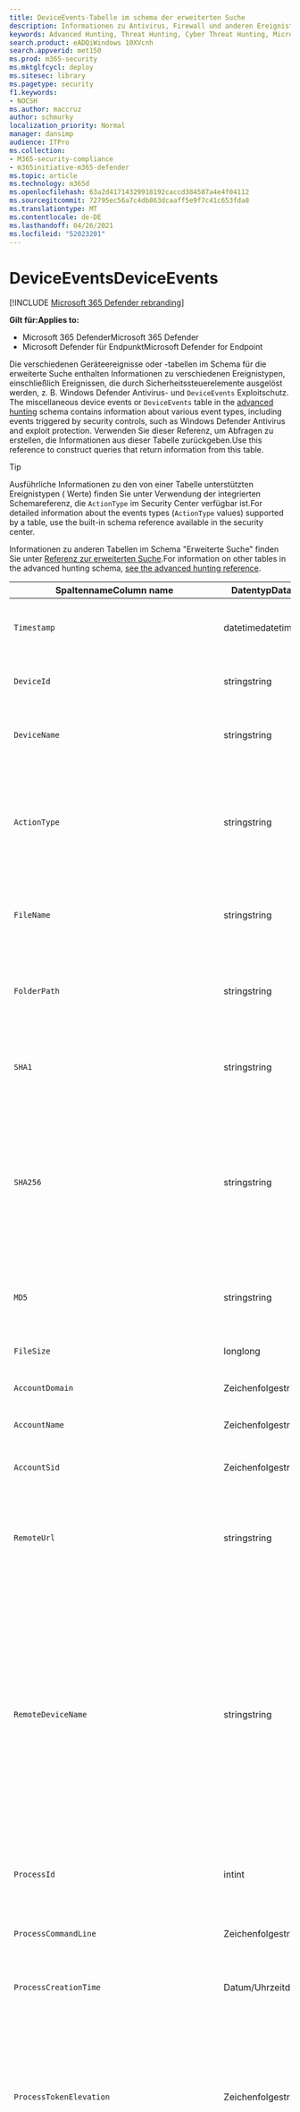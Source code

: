 ```yaml
---
title: DeviceEvents-Tabelle im schema der erweiterten Suche
description: Informationen zu Antivirus, Firewall und anderen Ereignistypen finden Sie in der Tabelle verschiedene Geräteereignisse (DeviceEvents) des schemas für die erweiterte Suche.
keywords: Advanced Hunting, Threat Hunting, Cyber Threat Hunting, Microsoft 365 Defender, microsoft 365, m365, search, query, telemetry, schema reference, kusto, table, column, data type, security events, antivirus, firewall, exploit guard, DeviceEvents
search.product: eADQiWindows 10XVcnh
search.appverid: met150
ms.prod: m365-security
ms.mktglfcycl: deploy
ms.sitesec: library
ms.pagetype: security
f1.keywords:
- NOCSH
ms.author: maccruz
author: schmurky
localization_priority: Normal
manager: dansimp
audience: ITPro
ms.collection:
- M365-security-compliance
- m365initiative-m365-defender
ms.topic: article
ms.technology: m365d
ms.openlocfilehash: 63a2d41714329918192caccd384587a4e4f04112
ms.sourcegitcommit: 72795ec56a7c4db863dcaaff5e9f7c41c653fda8
ms.translationtype: MT
ms.contentlocale: de-DE
ms.lasthandoff: 04/26/2021
ms.locfileid: "52023201"
---
```

# <a name="deviceevents"></a><span data-ttu-id="b233b-104">DeviceEvents</span><span class="sxs-lookup"><span data-stu-id="b233b-104">DeviceEvents</span></span>

[!INCLUDE [Microsoft 365 Defender rebranding](../includes/microsoft-defender.md)]

<span data-ttu-id="b233b-105">**Gilt für:**</span><span class="sxs-lookup"><span data-stu-id="b233b-105">**Applies to:**</span></span>
- <span data-ttu-id="b233b-106">Microsoft 365 Defender</span><span class="sxs-lookup"><span data-stu-id="b233b-106">Microsoft 365 Defender</span></span>
- <span data-ttu-id="b233b-107">Microsoft Defender für Endpunkt</span><span class="sxs-lookup"><span data-stu-id="b233b-107">Microsoft Defender for Endpoint</span></span>

<span data-ttu-id="b233b-108">Die verschiedenen Geräteereignisse oder -tabellen im Schema für die erweiterte Suche enthalten Informationen zu verschiedenen Ereignistypen, einschließlich Ereignissen, die durch Sicherheitssteuerelemente ausgelöst werden, z. B. Windows Defender Antivirus- und `DeviceEvents` Exploitschutz. [](advanced-hunting-overview.md)</span><span class="sxs-lookup"><span data-stu-id="b233b-108">The miscellaneous device events or `DeviceEvents` table in the [advanced hunting](advanced-hunting-overview.md) schema contains information about various event types, including events triggered by security controls, such as Windows Defender Antivirus and exploit protection.</span></span> <span data-ttu-id="b233b-109">Verwenden Sie dieser Referenz, um Abfragen zu erstellen, die Informationen aus dieser Tabelle zurückgeben.</span><span class="sxs-lookup"><span data-stu-id="b233b-109">Use this reference to construct queries that return information from this table.</span></span>

>[!TIP]
> <span data-ttu-id="b233b-110">Ausführliche Informationen zu den von einer Tabelle unterstützten Ereignistypen ( Werte) finden Sie unter Verwendung der integrierten Schemareferenz, die `ActionType` im Security Center verfügbar ist.</span><span class="sxs-lookup"><span data-stu-id="b233b-110">For detailed information about the events types (`ActionType` values) supported by a table, use the built-in schema reference available in the security center.</span></span>

<span data-ttu-id="b233b-111">Informationen zu anderen Tabellen im Schema "Erweiterte Suche" finden Sie unter [Referenz zur erweiterten Suche](advanced-hunting-schema-tables.md).</span><span class="sxs-lookup"><span data-stu-id="b233b-111">For information on other tables in the advanced hunting schema, [see the advanced hunting reference](advanced-hunting-schema-tables.md).</span></span>


| <span data-ttu-id="b233b-112">Spaltenname</span><span class="sxs-lookup"><span data-stu-id="b233b-112">Column name</span></span> | <span data-ttu-id="b233b-113">Datentyp</span><span class="sxs-lookup"><span data-stu-id="b233b-113">Data type</span></span> | <span data-ttu-id="b233b-114">Beschreibung</span><span class="sxs-lookup"><span data-stu-id="b233b-114">Description</span></span> |
|-------------|-----------|-------------|
| `Timestamp` | <span data-ttu-id="b233b-115">datetime</span><span class="sxs-lookup"><span data-stu-id="b233b-115">datetime</span></span> | <span data-ttu-id="b233b-116">Datum und Uhrzeit der Aufzeichnung des Ereignisses</span><span class="sxs-lookup"><span data-stu-id="b233b-116">Date and time when the event was recorded</span></span> |
| `DeviceId` | <span data-ttu-id="b233b-117">string</span><span class="sxs-lookup"><span data-stu-id="b233b-117">string</span></span> | <span data-ttu-id="b233b-118">Eindeutiger Bezeichner für den Computer im Dienst</span><span class="sxs-lookup"><span data-stu-id="b233b-118">Unique identifier for the machine in the service</span></span> |
| `DeviceName` | <span data-ttu-id="b233b-119">string</span><span class="sxs-lookup"><span data-stu-id="b233b-119">string</span></span> | <span data-ttu-id="b233b-120">Vollqualifizierter Domänenname (FQDN) des Computers</span><span class="sxs-lookup"><span data-stu-id="b233b-120">Fully qualified domain name (FQDN) of the machine</span></span> |
| `ActionType` | <span data-ttu-id="b233b-121">string</span><span class="sxs-lookup"><span data-stu-id="b233b-121">string</span></span> | <span data-ttu-id="b233b-122">Typ der Aktivität, die das Ereignis ausgelöst hat.</span><span class="sxs-lookup"><span data-stu-id="b233b-122">Type of activity that triggered the event.</span></span> <span data-ttu-id="b233b-123">Weitere Informationen [finden Sie in der In-Portal-Schemareferenz](advanced-hunting-schema-tables.md?#get-schema-information-in-the-security-center)</span><span class="sxs-lookup"><span data-stu-id="b233b-123">See the [in-portal schema reference](advanced-hunting-schema-tables.md?#get-schema-information-in-the-security-center) for details</span></span> |
| `FileName` | <span data-ttu-id="b233b-124">string</span><span class="sxs-lookup"><span data-stu-id="b233b-124">string</span></span> | <span data-ttu-id="b233b-125">Name der Datei, auf die die aufgezeichnete Aktion angewendet wurde</span><span class="sxs-lookup"><span data-stu-id="b233b-125">Name of the file that the recorded action was applied to</span></span> |
| `FolderPath` | <span data-ttu-id="b233b-126">string</span><span class="sxs-lookup"><span data-stu-id="b233b-126">string</span></span> | <span data-ttu-id="b233b-127">Ordner, der die Datei enthält, auf die die aufgezeichnete Aktion angewendet wurde</span><span class="sxs-lookup"><span data-stu-id="b233b-127">Folder containing the file that the recorded action was applied to</span></span> |
| `SHA1` | <span data-ttu-id="b233b-128">string</span><span class="sxs-lookup"><span data-stu-id="b233b-128">string</span></span> | <span data-ttu-id="b233b-129">SHA-1 der Datei, auf die die aufgezeichnete Aktion angewendet wurde</span><span class="sxs-lookup"><span data-stu-id="b233b-129">SHA-1 of the file that the recorded action was applied to</span></span> |
| `SHA256` | <span data-ttu-id="b233b-130">string</span><span class="sxs-lookup"><span data-stu-id="b233b-130">string</span></span> | <span data-ttu-id="b233b-131">SHA-256 der Datei, auf die die aufgezeichnete Aktion angewendet wurde.</span><span class="sxs-lookup"><span data-stu-id="b233b-131">SHA-256 of the file that the recorded action was applied to.</span></span> <span data-ttu-id="b233b-132">Dieses Feld wird in der Regel nicht ausgefüllt – Verwenden Sie die SHA1-Spalte, wenn verfügbar.</span><span class="sxs-lookup"><span data-stu-id="b233b-132">This field is usually not populated — use the SHA1 column when available.</span></span> |
| `MD5` | <span data-ttu-id="b233b-133">string</span><span class="sxs-lookup"><span data-stu-id="b233b-133">string</span></span> | <span data-ttu-id="b233b-134">MD5-Hash der Datei, auf die die aufgezeichnete Aktion angewendet wurde</span><span class="sxs-lookup"><span data-stu-id="b233b-134">MD5 hash of the file that the recorded action was applied to</span></span> |
| `FileSize` | <span data-ttu-id="b233b-135">long</span><span class="sxs-lookup"><span data-stu-id="b233b-135">long</span></span> | <span data-ttu-id="b233b-136">Größe der Datei in Bytes</span><span class="sxs-lookup"><span data-stu-id="b233b-136">Size of the file in bytes</span></span> |
| `AccountDomain` | <span data-ttu-id="b233b-137">Zeichenfolge</span><span class="sxs-lookup"><span data-stu-id="b233b-137">string</span></span> | <span data-ttu-id="b233b-138">Domäne des Kontos</span><span class="sxs-lookup"><span data-stu-id="b233b-138">Domain of the account</span></span> |
| `AccountName` | <span data-ttu-id="b233b-139">Zeichenfolge</span><span class="sxs-lookup"><span data-stu-id="b233b-139">string</span></span> | <span data-ttu-id="b233b-140">Benutzername des Kontos</span><span class="sxs-lookup"><span data-stu-id="b233b-140">User name of the account</span></span> |
| `AccountSid` | <span data-ttu-id="b233b-141">Zeichenfolge</span><span class="sxs-lookup"><span data-stu-id="b233b-141">string</span></span> | <span data-ttu-id="b233b-142">Security Identifier (SID) des Kontos</span><span class="sxs-lookup"><span data-stu-id="b233b-142">Security Identifier (SID) of the account</span></span> |
| `RemoteUrl` | <span data-ttu-id="b233b-143">string</span><span class="sxs-lookup"><span data-stu-id="b233b-143">string</span></span> | <span data-ttu-id="b233b-144">URL oder vollqualifizierter Domänenname (FQDN), mit der bzw. dem eine Verbindung hergestellt wurde</span><span class="sxs-lookup"><span data-stu-id="b233b-144">URL or fully qualified domain name (FQDN) that was being connected to</span></span> |
| `RemoteDeviceName` | <span data-ttu-id="b233b-145">string</span><span class="sxs-lookup"><span data-stu-id="b233b-145">string</span></span> | <span data-ttu-id="b233b-146">Name des Computers, der einen Remotevorgang auf dem betroffenen Computer ausgeführt hat.</span><span class="sxs-lookup"><span data-stu-id="b233b-146">Name of the machine that performed a remote operation on the affected machine.</span></span> <span data-ttu-id="b233b-147">Je nach gemeldeten Ereignis kann es sich bei diesem Namen um einen vollqualifizierten Domänennamen (FQDN), einen NetBIOS-Namen oder einen Hostnamen ohne Domäneninformationen geben.</span><span class="sxs-lookup"><span data-stu-id="b233b-147">Depending on the event being reported, this name could be a fully-qualified domain name (FQDN), a NetBIOS name, or a host name without domain information</span></span> |
| `ProcessId` | <span data-ttu-id="b233b-148">int</span><span class="sxs-lookup"><span data-stu-id="b233b-148">int</span></span> | <span data-ttu-id="b233b-149">Prozess-ID (PID) des neu erstellten Prozesses</span><span class="sxs-lookup"><span data-stu-id="b233b-149">Process ID (PID) of the newly created process</span></span> |
| `ProcessCommandLine` | <span data-ttu-id="b233b-150">Zeichenfolge</span><span class="sxs-lookup"><span data-stu-id="b233b-150">string</span></span> | <span data-ttu-id="b233b-151">Befehlszeile zum Erstellen des neuen Prozesses</span><span class="sxs-lookup"><span data-stu-id="b233b-151">Command line used to create the new process</span></span> |
| `ProcessCreationTime` | <span data-ttu-id="b233b-152">Datum/Uhrzeit</span><span class="sxs-lookup"><span data-stu-id="b233b-152">datetime</span></span> | <span data-ttu-id="b233b-153">Datum und Uhrzeit, zu der der Prozess erstellt wurde</span><span class="sxs-lookup"><span data-stu-id="b233b-153">Date and time the process was created</span></span> |
| `ProcessTokenElevation` | <span data-ttu-id="b233b-154">Zeichenfolge</span><span class="sxs-lookup"><span data-stu-id="b233b-154">string</span></span> | <span data-ttu-id="b233b-155">Tokentyp, der angibt, ob die Berechtigungserweiterung der Benutzerzugriffssteuerung (User Access Control, UAC) auf den neu erstellten Prozess angewendet wurde oder nicht</span><span class="sxs-lookup"><span data-stu-id="b233b-155">Token type indicating the presence or absence of User Access Control (UAC) privilege elevation applied to the newly created process</span></span> |
| `LogonId` | <span data-ttu-id="b233b-156">Zeichenfolge</span><span class="sxs-lookup"><span data-stu-id="b233b-156">string</span></span> | <span data-ttu-id="b233b-157">Bezeichner für eine Anmeldesitzung.</span><span class="sxs-lookup"><span data-stu-id="b233b-157">Identifier for a logon session.</span></span> <span data-ttu-id="b233b-158">Dieser Bezeichner ist auf demselben Computer nur zwischen Neustarts eindeutig</span><span class="sxs-lookup"><span data-stu-id="b233b-158">This identifier is unique on the same machine only between restarts</span></span> |
| `RegistryKey` | <span data-ttu-id="b233b-159">Zeichenfolge</span><span class="sxs-lookup"><span data-stu-id="b233b-159">string</span></span> | <span data-ttu-id="b233b-160">Registrierungsschlüssel, auf den die aufgezeichnete Aktion angewendet wurde</span><span class="sxs-lookup"><span data-stu-id="b233b-160">Registry key that the recorded action was applied to</span></span> |
| `RegistryValueName` | <span data-ttu-id="b233b-161">Zeichenfolge</span><span class="sxs-lookup"><span data-stu-id="b233b-161">string</span></span> | <span data-ttu-id="b233b-162">Name des Registrierungswerts, auf den die aufgezeichnete Aktion angewendet wurde</span><span class="sxs-lookup"><span data-stu-id="b233b-162">Name of the registry value that the recorded action was applied to</span></span> |
| `RegistryValueData` | <span data-ttu-id="b233b-163">Zeichenfolge</span><span class="sxs-lookup"><span data-stu-id="b233b-163">string</span></span> | <span data-ttu-id="b233b-164">Daten des Registrierungswerts, auf den die aufgezeichnete Aktion angewendet wurde</span><span class="sxs-lookup"><span data-stu-id="b233b-164">Data of the registry value that the recorded action was applied to</span></span> |
| `RemoteIP` | <span data-ttu-id="b233b-165">string</span><span class="sxs-lookup"><span data-stu-id="b233b-165">string</span></span> | <span data-ttu-id="b233b-166">IP-Adresse, mit der eine Verbindung hergestellt wurde</span><span class="sxs-lookup"><span data-stu-id="b233b-166">IP address that was being connected to</span></span> |
| `RemotePort` | <span data-ttu-id="b233b-167">int</span><span class="sxs-lookup"><span data-stu-id="b233b-167">int</span></span> | <span data-ttu-id="b233b-168">TCP-Port auf dem Remotegerät, mit dem eine Verbindung hergestellt wurde</span><span class="sxs-lookup"><span data-stu-id="b233b-168">TCP port on the remote device that was being connected to</span></span> |
| `LocalIP` | <span data-ttu-id="b233b-169">Zeichenfolge</span><span class="sxs-lookup"><span data-stu-id="b233b-169">string</span></span> | <span data-ttu-id="b233b-170">IP-Adresse, die dem lokalen Computer zugewiesen ist, der während der Kommunikation verwendet wird</span><span class="sxs-lookup"><span data-stu-id="b233b-170">IP address assigned to the local machine used during communication</span></span> |
| `LocalPort` | <span data-ttu-id="b233b-171">int</span><span class="sxs-lookup"><span data-stu-id="b233b-171">int</span></span> | <span data-ttu-id="b233b-172">TCP-Port auf dem lokalen Computer, der während der Kommunikation verwendet wird</span><span class="sxs-lookup"><span data-stu-id="b233b-172">TCP port on the local machine used during communication</span></span> |
| `FileOriginUrl` | <span data-ttu-id="b233b-173">Zeichenfolge</span><span class="sxs-lookup"><span data-stu-id="b233b-173">string</span></span> | <span data-ttu-id="b233b-174">URL, von der die Datei heruntergeladen wurde</span><span class="sxs-lookup"><span data-stu-id="b233b-174">URL where the file was downloaded from</span></span> |
| `FileOriginIP` | <span data-ttu-id="b233b-175">Zeichenfolge</span><span class="sxs-lookup"><span data-stu-id="b233b-175">string</span></span> | <span data-ttu-id="b233b-176">IP-Adresse, von der die Datei heruntergeladen wurde</span><span class="sxs-lookup"><span data-stu-id="b233b-176">IP address where the file was downloaded from</span></span> |
| `InitiatingProcessSHA1` | <span data-ttu-id="b233b-177">Zeichenfolge</span><span class="sxs-lookup"><span data-stu-id="b233b-177">string</span></span> | <span data-ttu-id="b233b-178">SHA-1 des Prozesses (Bilddatei), der das Ereignis initiiert hat</span><span class="sxs-lookup"><span data-stu-id="b233b-178">SHA-1 of the process (image file) that initiated the event</span></span> |
| `InitiatingProcessSHA256` | <span data-ttu-id="b233b-179">Zeichenfolge</span><span class="sxs-lookup"><span data-stu-id="b233b-179">string</span></span> | <span data-ttu-id="b233b-180">SHA-256 des Prozesses (Bilddatei), der das Ereignis initiiert hat.</span><span class="sxs-lookup"><span data-stu-id="b233b-180">SHA-256 of the process (image file) that initiated the event.</span></span> <span data-ttu-id="b233b-181">Dieses Feld wird in der Regel nicht ausgefüllt – Verwenden Sie die SHA1-Spalte, wenn verfügbar.</span><span class="sxs-lookup"><span data-stu-id="b233b-181">This field is usually not populated — use the SHA1 column when available.</span></span> |
| `InitiatingProcessMD5` | <span data-ttu-id="b233b-182">string</span><span class="sxs-lookup"><span data-stu-id="b233b-182">string</span></span> | <span data-ttu-id="b233b-183">MD5-Hash des Prozesses (Bilddatei), der das Ereignis initiiert hat</span><span class="sxs-lookup"><span data-stu-id="b233b-183">MD5 hash of the process (image file) that initiated the event</span></span> |
| `InitiatingProcessFileName` | <span data-ttu-id="b233b-184">Zeichenfolge</span><span class="sxs-lookup"><span data-stu-id="b233b-184">string</span></span> | <span data-ttu-id="b233b-185">Name des Prozesses, der das Ereignis initiiert hat</span><span class="sxs-lookup"><span data-stu-id="b233b-185">Name of the process that initiated the event</span></span> |
| `InitiatingProcessFileSize` | <span data-ttu-id="b233b-186">long</span><span class="sxs-lookup"><span data-stu-id="b233b-186">long</span></span> | <span data-ttu-id="b233b-187">Größe der Datei, die den prozessverantwortlichen Vorgang für das Ereignis führte</span><span class="sxs-lookup"><span data-stu-id="b233b-187">Size of the file that ran the process responsible for the event</span></span> |
| `InitiatingProcessFolderPath` | <span data-ttu-id="b233b-188">Zeichenfolge</span><span class="sxs-lookup"><span data-stu-id="b233b-188">string</span></span> | <span data-ttu-id="b233b-189">Ordner mit dem Prozess (Bilddatei), der das Ereignis initiiert hat</span><span class="sxs-lookup"><span data-stu-id="b233b-189">Folder containing the process (image file) that initiated the event</span></span> |
| `InitiatingProcessId` | <span data-ttu-id="b233b-190">int</span><span class="sxs-lookup"><span data-stu-id="b233b-190">int</span></span> | <span data-ttu-id="b233b-191">Prozess-ID (PID) des Prozesses, der das Ereignis initiiert hat</span><span class="sxs-lookup"><span data-stu-id="b233b-191">Process ID (PID) of the process that initiated the event</span></span> |
| `InitiatingProcessCommandLine` | <span data-ttu-id="b233b-192">Zeichenfolge</span><span class="sxs-lookup"><span data-stu-id="b233b-192">string</span></span> | <span data-ttu-id="b233b-193">Befehlszeile zum Ausführen des Prozesses, der das Ereignis initiiert hat</span><span class="sxs-lookup"><span data-stu-id="b233b-193">Command line used to run the process that initiated the event</span></span> |
| `InitiatingProcessCreationTime` | <span data-ttu-id="b233b-194">Datum/Uhrzeit</span><span class="sxs-lookup"><span data-stu-id="b233b-194">datetime</span></span> | <span data-ttu-id="b233b-195">Datum und Uhrzeit, zu dem der Prozess gestartet wurde, der das Ereignis initiiert hat</span><span class="sxs-lookup"><span data-stu-id="b233b-195">Date and time when the process that initiated the event was started</span></span> |
| `InitiatingProcessAccountDomain` | <span data-ttu-id="b233b-196">Zeichenfolge</span><span class="sxs-lookup"><span data-stu-id="b233b-196">string</span></span> | <span data-ttu-id="b233b-197">Domäne des Kontos, mit dem der Prozess für das Ereignis verantwortlich war</span><span class="sxs-lookup"><span data-stu-id="b233b-197">Domain of the account that ran the process responsible for the event</span></span> |
| `InitiatingProcessAccountName` | <span data-ttu-id="b233b-198">Zeichenfolge</span><span class="sxs-lookup"><span data-stu-id="b233b-198">string</span></span> | <span data-ttu-id="b233b-199">Benutzername des Kontos, das den prozess für das Ereignis verantwortlich führte</span><span class="sxs-lookup"><span data-stu-id="b233b-199">User name of the account that ran the process responsible for the event</span></span> |
| `InitiatingProcessAccountSid` | <span data-ttu-id="b233b-200">Zeichenfolge</span><span class="sxs-lookup"><span data-stu-id="b233b-200">string</span></span> | <span data-ttu-id="b233b-201">Security Identifier (SID) des Kontos, das den für das Ereignis verantwortlichen Prozess führte</span><span class="sxs-lookup"><span data-stu-id="b233b-201">Security Identifier (SID) of the account that ran the process responsible for the event</span></span> |
| `InitiatingProcessAccountUpn` | <span data-ttu-id="b233b-202">Zeichenfolge</span><span class="sxs-lookup"><span data-stu-id="b233b-202">string</span></span> | <span data-ttu-id="b233b-203">Benutzerprinzipalname (UPN) des Kontos, das den für das Ereignis verantwortlichen Prozess führte</span><span class="sxs-lookup"><span data-stu-id="b233b-203">User principal name (UPN) of the account that ran the process responsible for the event</span></span> |
| `InitiatingProcessAccountObjectId` | <span data-ttu-id="b233b-204">Zeichenfolge</span><span class="sxs-lookup"><span data-stu-id="b233b-204">string</span></span> | <span data-ttu-id="b233b-205">Azure AD-Objekt-ID des Benutzerkontos, das den für das Ereignis verantwortlichen Prozess ausgeführt hat</span><span class="sxs-lookup"><span data-stu-id="b233b-205">Azure AD object ID of the user account that ran the process responsible for the event</span></span> |
| `InitiatingProcessVersionInfoCompanyName` | <span data-ttu-id="b233b-206">Zeichenfolge</span><span class="sxs-lookup"><span data-stu-id="b233b-206">string</span></span> | <span data-ttu-id="b233b-207">Firmenname aus den Versionsinformationen des Für das Ereignis verantwortlichen Prozesses (Bilddatei)</span><span class="sxs-lookup"><span data-stu-id="b233b-207">Company name from the version information of the process (image file) responsible for the event</span></span> |
| `InitiatingProcessVersionInfoProductName` | <span data-ttu-id="b233b-208">Zeichenfolge</span><span class="sxs-lookup"><span data-stu-id="b233b-208">string</span></span> | <span data-ttu-id="b233b-209">Produktname aus den Versionsinformationen des prozesses (Bilddatei), der für das Ereignis verantwortlich ist</span><span class="sxs-lookup"><span data-stu-id="b233b-209">Product name from the version information of the process (image file) responsible for the event</span></span> |
| `InitiatingProcessVersionInfoProductVersion` | <span data-ttu-id="b233b-210">Zeichenfolge</span><span class="sxs-lookup"><span data-stu-id="b233b-210">string</span></span> | <span data-ttu-id="b233b-211">Produktversion aus den Versionsinformationen des Prozesses (Bilddatei), die für das Ereignis verantwortlich ist</span><span class="sxs-lookup"><span data-stu-id="b233b-211">Product version from the version information of the process (image file) responsible for the event</span></span> |
|` InitiatingProcessVersionInfoInternalFileName` | <span data-ttu-id="b233b-212">Zeichenfolge</span><span class="sxs-lookup"><span data-stu-id="b233b-212">string</span></span> | <span data-ttu-id="b233b-213">Interner Dateiname aus den Versionsinformationen des Prozesses (Bilddatei), die für das Ereignis verantwortlich ist</span><span class="sxs-lookup"><span data-stu-id="b233b-213">Internal file name from the version information of the process (image file) responsible for the event</span></span> |
| `InitiatingProcessVersionInfoOriginalFileName` | <span data-ttu-id="b233b-214">Zeichenfolge</span><span class="sxs-lookup"><span data-stu-id="b233b-214">string</span></span> | <span data-ttu-id="b233b-215">Ursprünglicher Dateiname aus den Versionsinformationen des Prozesses (Bilddatei), der für das Ereignis verantwortlich ist</span><span class="sxs-lookup"><span data-stu-id="b233b-215">Original file name from the version information of the process (image file) responsible for the event</span></span> |
| `InitiatingProcessVersionInfoFileDescription` | <span data-ttu-id="b233b-216">Zeichenfolge</span><span class="sxs-lookup"><span data-stu-id="b233b-216">string</span></span> | <span data-ttu-id="b233b-217">Beschreibung der Versionsinformationen des für das Ereignis verantwortlichen Prozesses (Bilddatei)</span><span class="sxs-lookup"><span data-stu-id="b233b-217">Description from the version information of the process (image file) responsible for the event</span></span> |
| `InitiatingProcessParentId` | <span data-ttu-id="b233b-218">int</span><span class="sxs-lookup"><span data-stu-id="b233b-218">int</span></span> | <span data-ttu-id="b233b-219">Prozess-ID (PID) des übergeordneten Prozesses, der den prozess, der für das Ereignis verantwortlich war,</span><span class="sxs-lookup"><span data-stu-id="b233b-219">Process ID (PID) of the parent process that spawned the process responsible for the event</span></span> |
| `InitiatingProcessParentFileName` | <span data-ttu-id="b233b-220">Zeichenfolge</span><span class="sxs-lookup"><span data-stu-id="b233b-220">string</span></span> | <span data-ttu-id="b233b-221">Name des übergeordneten Prozesses, der den prozessverantwortlichen Prozess für das Ereignis gezeitet hat</span><span class="sxs-lookup"><span data-stu-id="b233b-221">Name of the parent process that spawned the process responsible for the event</span></span> |
| `InitiatingProcessParentCreationTime` | <span data-ttu-id="b233b-222">Datum/Uhrzeit</span><span class="sxs-lookup"><span data-stu-id="b233b-222">datetime</span></span> | <span data-ttu-id="b233b-223">Datum und Uhrzeit, zu der das übergeordnete Element des für das Ereignis verantwortlichen Prozesses gestartet wurde</span><span class="sxs-lookup"><span data-stu-id="b233b-223">Date and time when the parent of the process responsible for the event was started</span></span> |
| `InitiatingProcessLogonId` | <span data-ttu-id="b233b-224">Zeichenfolge</span><span class="sxs-lookup"><span data-stu-id="b233b-224">string</span></span> | <span data-ttu-id="b233b-225">Bezeichner für eine Anmeldesitzung des Prozesses, der das Ereignis initiiert hat.</span><span class="sxs-lookup"><span data-stu-id="b233b-225">Identifier for a logon session of the process that initiated the event.</span></span> <span data-ttu-id="b233b-226">Dieser Bezeichner ist auf demselben Computer nur zwischen Neustarts eindeutig</span><span class="sxs-lookup"><span data-stu-id="b233b-226">This identifier is unique on the same machine only between restarts</span></span> |
| `ReportId` | <span data-ttu-id="b233b-227">long</span><span class="sxs-lookup"><span data-stu-id="b233b-227">long</span></span> | <span data-ttu-id="b233b-228">Ereignisbezeichner basierend auf einem Repeating-Indikator.</span><span class="sxs-lookup"><span data-stu-id="b233b-228">Event identifier based on a repeating counter.</span></span> <span data-ttu-id="b233b-229">Um eindeutige Ereignisse zu identifizieren, muss diese Spalte in Verbindung mit den Spalten DeviceName und Timestamp verwendet werden.</span><span class="sxs-lookup"><span data-stu-id="b233b-229">To identify unique events, this column must be used in conjunction with the DeviceName and Timestamp columns</span></span> |
| `AppGuardContainerId` | <span data-ttu-id="b233b-230">Zeichenfolge</span><span class="sxs-lookup"><span data-stu-id="b233b-230">string</span></span> | <span data-ttu-id="b233b-231">Id für den virtualisierten Container, der von Application Guard zum Isolieren von Browseraktivitäten verwendet wird</span><span class="sxs-lookup"><span data-stu-id="b233b-231">Identifier for the virtualized container used by Application Guard to isolate browser activity</span></span> |
| `AdditionalFields` | <span data-ttu-id="b233b-232">Zeichenfolge</span><span class="sxs-lookup"><span data-stu-id="b233b-232">string</span></span> | <span data-ttu-id="b233b-233">Zusätzliche Informationen zum Ereignis im JSON-Arrayformat</span><span class="sxs-lookup"><span data-stu-id="b233b-233">Additional information about the event in JSON array format</span></span> |

## <a name="related-topics"></a><span data-ttu-id="b233b-234">Verwandte Themen</span><span class="sxs-lookup"><span data-stu-id="b233b-234">Related topics</span></span>
- [<span data-ttu-id="b233b-235">Übersicht über die erweiterte Suche</span><span class="sxs-lookup"><span data-stu-id="b233b-235">Advanced hunting overview</span></span>](advanced-hunting-overview.md)
- [<span data-ttu-id="b233b-236">Lernen der Abfragesprache</span><span class="sxs-lookup"><span data-stu-id="b233b-236">Learn the query language</span></span>](advanced-hunting-query-language.md)
- [<span data-ttu-id="b233b-237">Verwenden freigegebener Abfragen</span><span class="sxs-lookup"><span data-stu-id="b233b-237">Use shared queries</span></span>](advanced-hunting-shared-queries.md)
- [<span data-ttu-id="b233b-238">Suche über Geräte, E-Mails, Apps und Identitäten hinweg</span><span class="sxs-lookup"><span data-stu-id="b233b-238">Hunt across devices, emails, apps, and identities</span></span>](advanced-hunting-query-emails-devices.md)
- [<span data-ttu-id="b233b-239">Grundlegendes zum Schema</span><span class="sxs-lookup"><span data-stu-id="b233b-239">Understand the schema</span></span>](advanced-hunting-schema-tables.md)
- [<span data-ttu-id="b233b-240">Anwenden bewährter Methoden für Abfragen</span><span class="sxs-lookup"><span data-stu-id="b233b-240">Apply query best practices</span></span>](advanced-hunting-best-practices.md)
